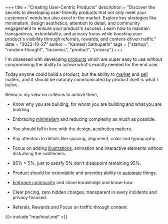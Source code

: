 +++ 
title = "Creating User-Centric Products"
description = "Discover the secrets to developing user-friendly products that not only meet your customers' needs but also excel in the market. Explore key strategies like minimalism, design aesthetics, attention to detail, and community engagement to ensure your product's success. Learn how to maintain transparency, extendability, and privacy focus while boosting your product's visibility through referrals, rewards, and content-driven traffic."
date = "2023-10-27"
author = "Kamesh Sethupathi"
tags = ["startup", "random-thought", "business", "product", "privacy"]
+++

I'm obsessed with developing [products](https://www.geeksforgeeks.org/software-engineering-software-product/) which are super easy to use without compromising the ability to achive what's exactly needed for the end user.

Today anyone could build a product, but the ability to [market](https://www.investopedia.com/terms/m/marketing.asp) and [sell](https://blog.hubspot.com/sales/what-is-sales) maters, and it should be naturaly communicated by product itself is what I belive. 

Below is my view on criterias to achive them,

 - Know why you are building, for whom you are building and what you are building

- Embracing [minimalism](https://bootcamp.uxdesign.cc/minimalism-in-product-design-a-guide-to-simplifying-your-products-dfd0dabd1694) and reducing complexity as much as possible.

- You should fall in love with the design, aesthetics matters.

- Pay attention to details like spacing, alignment, color and typography.

- Focus on adding [illustrations](https://graphicmama.com/blog/what-is-illustration/), animation and interactive elements without disturbing the subtleness.

- 95% > 5%, just to satisfy 5% don't disappoint remaining 95%.

- Product should be extendable and provides ability to [automate](https://www.teamwork.com/blog/task-automation/) things.

- [Embrace community](https://www.zendesk.com/in/blog/community-software) and share knowledge and know-how

- Clear pricing, zero hidden charges, transparent in every incidents and privacy focused.

- Referals, Rewards and Focus on traffic through content.


{{< include "reachout.md" >}}